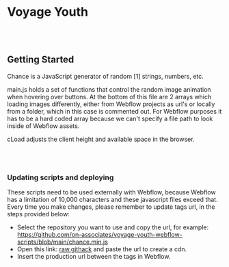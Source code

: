 # Voyage Youth
<br />
<br />

## Getting Started


Chance is a JavaScript generator of random [1] strings, numbers, etc.

main.js holds a set of functions that control the random image animation when hovering over buttons. At the bottom of this file are 2 arrays which loading images differently, either from Webflow projects as url's or locally from a folder, which in this case is commented out. For Webflow purposes it has to be a hard coded array because we can't specify a file path to look inside of Webflow assets.

cLoad adjusts the client height and available space in the browser.

<br />
<br />

### Updating scripts and deploying  

These scripts need to be used externally with Webflow, because Webflow has a limitation of 10,000 characters and these javascript files exceed that. Every time you make changes, please remember to update <script src=""></script> tags url, in the steps provided below:

- Select the repository you want to use and copy the url, for example: https://github.com/on-associates/voyage-youth-webflow-scripts/blob/main/chance.min.js 
- Open this link: [raw.githack](https://raw.githack.com/) and paste the url to create a cdn.
- Insert the production url between the <script src=""></script> tags in Webflow.

